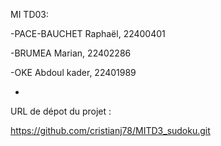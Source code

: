 MI TD03:

-PACE-BAUCHET Raphaël, 22400401

-BRUMEA Marian, 22402286

-OKE Abdoul kader, 22401989

-

URL de dépot du projet :

https://github.com/cristianj78/MITD3_sudoku.git
